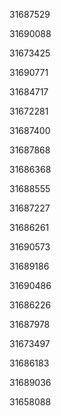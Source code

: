 31687529

31690088

31673425

31690771

31684717

31672281

31687400

31687868

31686368

31688555

31687227

31686261

31690573

31689186

31690486

31686226

31687978

31673497

31686183

31689036

31658088

